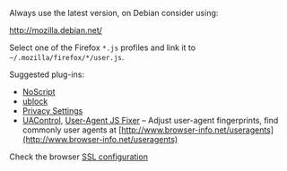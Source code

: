 Always use the latest version, on Debian consider using:

http://mozilla.debian.net/

Select one of the Firefox `*.js` profiles and link it to `~/.mozilla/firefox/*/user.js`.

Suggested plug-ins:

- [NoScript](https://addons.mozilla.org/en-US/firefox/addon/noscript/)
- [ublock](https://addons.mozilla.org/en-US/firefox/addon/ublock-origin/)
- [Privacy Settings](https://addons.mozilla.org/en-US/firefox/addon/privacy-settings/) 
- [UAControl](https://addons.mozilla.org/en-us/firefox/addon/uacontrol/), [User-Agent JS Fixer](https://addons.mozilla.org/en-us/firefox/addon/user-agent-js-fixer/) – Adjust user-agent fingerprints, find commonly user agents at [http://www.browser-info.net/useragents](http://www.browser-info.net/useragents)

Check the browser [SSL configuration](https://www.howsmyssl.com/)

